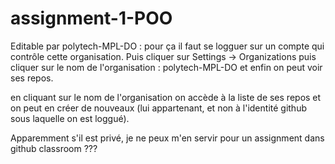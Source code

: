 # assignment-1-POO

Editable par polytech-MPL-DO : pour ça il faut se logguer sur un compte qui contrôle cette organisation.
Puis cliquer sur Settings -> Organizations 
puis cliquer sur le nom de l'organisation : polytech-MPL-DO
et enfin on peut voir ses repos.

en cliquant sur le nom de l'organisation on accède à la liste de ses repos et on peut en créer de nouveaux (lui appartenant, et non à l'identité github sous laquelle on est loggué).

Apparemment s'il est privé, je ne peux m'en servir pour un assignment dans github classroom ???
